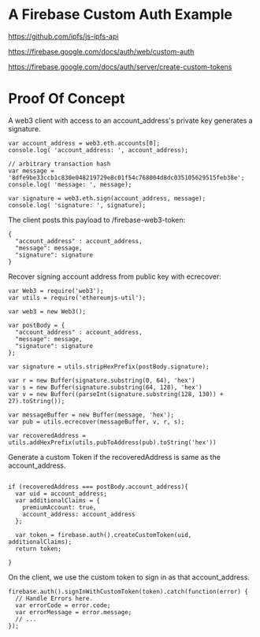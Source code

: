 # A Firebase Custom Auth Example

https://github.com/ipfs/js-ipfs-api

https://firebase.google.com/docs/auth/web/custom-auth

https://firebase.google.com/docs/auth/server/create-custom-tokens

# Proof Of Concept


A web3 client with access to an account_address's private key generates a signature.

```
var account_address = web3.eth.accounts[0];
console.log( 'account_address: ', account_address);

// arbitrary transaction hash
var message = '8dfe9be33ccb1c830e048219729e8c01f54c768004d8dc035105629515feb38e';
console.log( 'message: ', message);

var signature = web3.eth.sign(account_address, message);
console.log( 'signature: ', signature);
```

The client posts this payload to /firebase-web3-token:

```
{
  "account_address" : account_address,
  "message": message,
  "signature": signature
}

```

Recover signing account address from public key with ecrecover:

```
var Web3 = require('web3');
var utils = require('ethereumjs-util');

var web3 = new Web3();

var postBody = {
  "account_address" : account_address,
  "message": message,
  "signature": signature
};

var signature = utils.stripHexPrefix(postBody.signature);

var r = new Buffer(signature.substring(0, 64), 'hex')
var s = new Buffer(signature.substring(64, 128), 'hex')
var v = new Buffer((parseInt(signature.substring(128, 130)) + 27).toString());

var messageBuffer = new Buffer(message, 'hex');
var pub = utils.ecrecover(messageBuffer, v, r, s);

var recoveredAddress = utils.addHexPrefix(utils.pubToAddress(pub).toString('hex'))

```

Generate a custom Token if the recoveredAddress is same as the account_address.

```

if (recoveredAddress === postBody.account_address){
  var uid = account_address;
  var additionalClaims = {
    premiumAccount: true,
    account_address: account_address
  };

  var token = firebase.auth().createCustomToken(uid, additionalClaims);
  return token;

}

```

On the client, we use the custom token to sign in as that account_address.

```
firebase.auth().signInWithCustomToken(token).catch(function(error) {
  // Handle Errors here.
  var errorCode = error.code;
  var errorMessage = error.message;
  // ...
});
```
